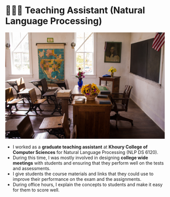 # 🏢👨‍💻 Teaching Assistant (Natural Language Processing)

<img src = "https://github.com/suhasmaddali/Images/blob/main/Teaching%20Assistant%20Image.jpg" width = 1000/>

* I worked as a __graduate teaching assistant__ at __Khoury College of Computer Sciences__ for Natural Language Processing (NLP DS 6120). 
* During this time, I was mostly involved in designing __college wide meetings__ with students and ensuring that they perform well on the tests and assessments. 
* I give students the course materials and links that they could use to improve their performance on the exam and the assignments. 
* During office hours, I explain the concepts to students and make it easy for them to score well. 
